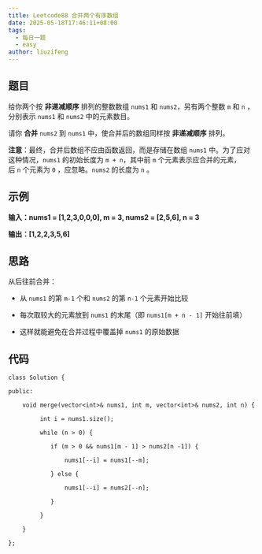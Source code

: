 ```yaml
---
title: Leetcode88 合并两个有序数组
date: 2025-05-18T17:46:11+08:00
tags:
  - 每日一题
  - easy
author: liuzifeng
---
```

## 题目

给你两个按 **非递减顺序** 排列的整数数组 `nums1` 和 `nums2`，另有两个整数 `m` 和 `n` ，分别表示 `nums1` 和 `nums2` 中的元素数目。

请你 **合并** `nums2` 到 `nums1` 中，使合并后的数组同样按 **非递减顺序** 排列。

**注意**：最终，合并后数组不应由函数返回，而是存储在数组 `nums1` 中。为了应对这种情况，`nums1` 的初始长度为 `m + n`，其中前 `m` 个元素表示应合并的元素，后 `n` 个元素为 `0` ，应忽略。`nums2` 的长度为 `n` 。

## 示例

**输入：nums1 = [1,2,3,0,0,0], m = 3, nums2 = [2,5,6], n = 3**

**输出：[1,2,2,3,5,6]**

## 思路

从后往前合并：

- 从 `nums1` 的第 `m-1` 个和 `nums2` 的第 `n-1` 个元素开始比较

- 每次取较大的元素放到 `nums1` 的末尾（即 `nums1[m + n - 1]` 开始往前填）

- 这样就能避免在合并过程中覆盖掉 `nums1` 的原始数据

## 代码

```
class Solution {

public:

    void merge(vector<int>& nums1, int m, vector<int>& nums2, int n) {

         int i = nums1.size();

         while (n > 0) {

            if (m > 0 && nums1[m - 1] > nums2[n -1]) {

                nums1[--i] = nums1[--m];

            } else {

                nums1[--i] = nums2[--n];

            }

         }

    }

};
```
